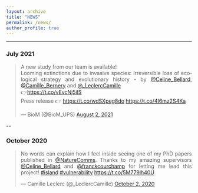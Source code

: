 ```yaml
---
layout: archive
title: "NEWS"
permalink: /news/
author_profile: true
---
```

<style> body {text-align: justify} </style> <!-- Justify text. -->

------
### July 2021
<blockquote class="twitter-tweet"><p lang="en" dir="ltr">A new study from our team is available! <br>Looming extinctions due to invasive species: Irreversible loss of ecological strategy and evolutionary history - by <a href="https://twitter.com/Celine_Bellard?ref_src=twsrc%5Etfw">@Celine_Bellard</a>, <a href="https://twitter.com/Camille_Bernery?ref_src=twsrc%5Etfw">@Camille_Bernery</a> and <a href="https://twitter.com/_LeclercCamille?ref_src=twsrc%5Etfw">@_LeclercCamille</a> <br>👉<a href="https://t.co/vEvcNj5iIS">https://t.co/vEvcNj5iIS</a><br>Press release 👉 <a href="https://t.co/wdSXpeg8do">https://t.co/wdSXpeg8do</a> <a href="https://t.co/4I6mz2S4Ka">https://t.co/4I6mz2S4Ka</a></p>&mdash; BioM (@BioM_UPS) <a href="https://twitter.com/BioM_UPS/status/1422133184876187656?ref_src=twsrc%5Etfw">August 2, 2021</a></blockquote> <script async src="https://platform.twitter.com/widgets.js" charset="utf-8"></script>

--
### October 2020
<blockquote class="twitter-tweet"><p lang="en" dir="ltr">No words can explain how I feel inside seeing one of my PhD papers published in <a href="https://twitter.com/NatureComms?ref_src=twsrc%5Etfw">@NatureComms</a>. Thanks to my amazing supervisors <a href="https://twitter.com/Celine_Bellard?ref_src=twsrc%5Etfw">@Celine_Bellard</a> and <a href="https://twitter.com/franckcourchamp?ref_src=twsrc%5Etfw">@franckcourchamp</a> for letting me lead this project! <a href="https://twitter.com/hashtag/island?src=hash&amp;ref_src=twsrc%5Etfw">#island</a> <a href="https://twitter.com/hashtag/vulnerability?src=hash&amp;ref_src=twsrc%5Etfw">#vulnerability</a> <a href="https://t.co/5M779lh40U">https://t.co/5M779lh40U</a></p>&mdash; Camille Leclerc (@_LeclercCamille) <a href="https://twitter.com/_LeclercCamille/status/1311990188441243650?ref_src=twsrc%5Etfw">October 2, 2020</a></blockquote> <script async src="https://platform.twitter.com/widgets.js" charset="utf-8"></script>